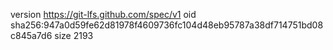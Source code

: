 version https://git-lfs.github.com/spec/v1
oid sha256:947a0d59fe62d81978f4609736fc104d48eb95787a38df714751bd08c845a7d6
size 2193
